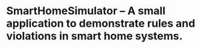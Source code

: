 # SmartHomeSimulator – A small application to demonstrate rules and violations in smart home systems.
